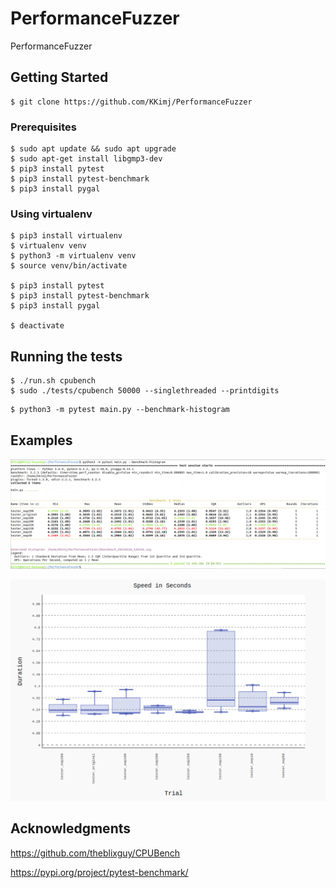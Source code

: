 # PerformanceFuzzer
PerformanceFuzzer

## Getting Started
```
$ git clone https://github.com/KKimj/PerformanceFuzzer
```

### Prerequisites
```
$ sudo apt update && sudo apt upgrade
$ sudo apt-get install libgmp3-dev
$ pip3 install pytest
$ pip3 install pytest-benchmark
$ pip3 install pygal
```

### Using virtualenv
```
$ pip3 install virtualenv
$ virtualenv venv
$ python3 -m virtualenv venv
$ source venv/bin/activate

$ pip3 install pytest
$ pip3 install pytest-benchmark
$ pip3 install pygal

$ deactivate
```

## Running the tests
```
$ ./run.sh cpubench
$ sudo ./tests/cpubench 50000 --singlethreaded --printdigits
```

```
$ python3 -m pytest main.py --benchmark-histogram
```

## Examples

![Alt text](screenshots/screenshot7.PNG?raw=true "Title")

![Alt text](screenshots/screenshot8.PNG?raw=true "Title")




## Acknowledgments
https://github.com/theblixguy/CPUBench

https://pypi.org/project/pytest-benchmark/

